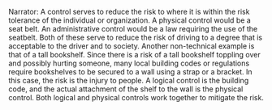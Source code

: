 Narrator: A control serves to reduce the risk to where it is within the risk tolerance of the individual or organization. A physical control would be a seat belt. An administrative control would be a law requiring the use of the seatbelt. Both of these serve to reduce the risk of driving to a degree that is acceptable to the driver and to society.  Another non-technical example is that of a tall bookshelf. Since there is a risk of a tall bookshelf toppling over and possibly hurting someone, many local building codes or regulations require bookshelves to be secured to a wall using a strap or a bracket. In this case, the risk is the injury to people. A logical control is the building code, and the actual attachment of the shelf to the wall is the physical control. Both logical and physical controls work together to mitigate the risk.  